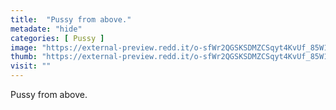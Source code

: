 ```yaml
---
title:  "Pussy from above."
metadate: "hide"
categories: [ Pussy ]
image: "https://external-preview.redd.it/o-sfWr2QGSKSDMZCSqyt4KvUf_85W15zFwdHGAc8sCs.jpg?auto=webp&s=28bee290cb2a654c084b494e3dcac16102b0b72b"
thumb: "https://external-preview.redd.it/o-sfWr2QGSKSDMZCSqyt4KvUf_85W15zFwdHGAc8sCs.jpg?width=640&crop=smart&auto=webp&s=e57a0819e68e78f5d8313294e0f04e4420043db1"
visit: ""
---
```

Pussy from above.
